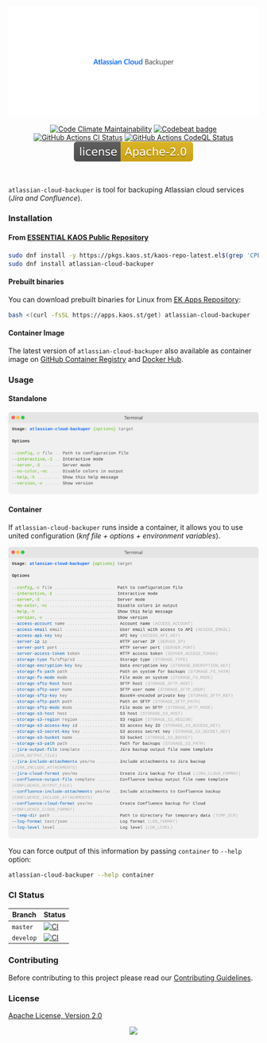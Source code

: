<p align="center"><a href="#readme"><img src=".github/images/card.svg"/></a></p>

<p align="center">
  <a href="https://kaos.sh/l/atlassian-cloud-backuper"><img src="https://kaos.sh/l/c742a6f5789762426f97.svg" alt="Code Climate Maintainability" /></a>
  <a href="https://kaos.sh/b/atlassian-cloud-backuper"><img src="https://kaos.sh/b/f337729e-ce98-4c15-9123-420f9feb443f.svg" alt="Codebeat badge" /></a>
  <br/>
  <a href="https://kaos.sh/w/atlassian-cloud-backuper/ci"><img src="https://kaos.sh/w/atlassian-cloud-backuper/ci.svg" alt="GitHub Actions CI Status" /></a>
  <a href="https://kaos.sh/w/atlassian-cloud-backuper/codeql"><img src="https://kaos.sh/w/atlassian-cloud-backuper/codeql.svg" alt="GitHub Actions CodeQL Status" /></a>
  <a href="#license"><img src=".github/images/license.svg"/></a>
</p>

<br/>

`atlassian-cloud-backuper` is tool for backuping Atlassian cloud services (_Jira and Confluence_).

### Installation

#### From [ESSENTIAL KAOS Public Repository](https://kaos.sh/kaos-repo)

```bash
sudo dnf install -y https://pkgs.kaos.st/kaos-repo-latest.el$(grep 'CPE_NAME' /etc/os-release | tr -d '"' | cut -d':' -f5).noarch.rpm
sudo dnf install atlassian-cloud-backuper
```

#### Prebuilt binaries

You can download prebuilt binaries for Linux from [EK Apps Repository](https://apps.kaos.st/atlassian-cloud-backuper/latest):

```bash
bash <(curl -fsSL https://apps.kaos.st/get) atlassian-cloud-backuper
```

#### Container Image

The latest version of `atlassian-cloud-backuper` also available as container image on [GitHub Container Registry](https://kaos.sh/p/atlassian-cloud-backuper) and [Docker Hub](https://kaos.sh/d/atlassian-cloud-backuper).

### Usage

#### Standalone

<img src=".github/images/usage.svg"/>

#### Container

If `atlassian-cloud-backuper` runs inside a container, it allows you to use united configuration (_knf file + options + environment variables_).

<img src=".github/images/usage-container.svg"/>

You can force output of this information by passing `container` to `--help` option:

```bash
atlassian-cloud-backuper --help container
```

### CI Status

| Branch | Status |
|--------|----------|
| `master` | [![CI](https://kaos.sh/w/atlassian-cloud-backuper/ci.svg?branch=master)](https://kaos.sh/w/atlassian-cloud-backuper/ci?query=branch:master) |
| `develop` | [![CI](https://kaos.sh/w/atlassian-cloud-backuper/ci.svg?branch=develop)](https://kaos.sh/w/atlassian-cloud-backuper/ci?query=branch:develop) |

### Contributing

Before contributing to this project please read our [Contributing Guidelines](https://github.com/essentialkaos/contributing-guidelines#contributing-guidelines).

### License

[Apache License, Version 2.0](http://www.apache.org/licenses/LICENSE-2.0)

<p align="center"><a href="https://essentialkaos.com"><img src="https://gh.kaos.st/ekgh.svg"/></a></p>
